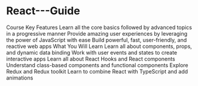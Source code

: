 # React---Guide

Course Key Features
Learn all the core basics followed by advanced topics in a progressive manner
Provide amazing user experiences by leveraging the power of JavaScript with ease
Build powerful, fast, user-friendly, and reactive web apps
What You Will Learn
Learn all about components, props, and dynamic data binding
Work with user events and states to create interactive apps
Learn all about React Hooks and React components
Understand class-based components and functional components
Explore Redux and Redux toolkit
Learn to combine React with TypeScript and add animations

